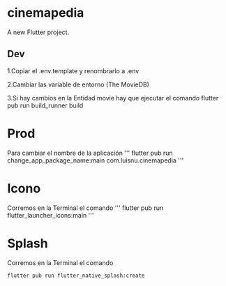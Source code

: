 # cinemapedia

A new Flutter project.

## Dev

1.Copiar el .env.template y renombrarlo a .env

2.Cambiar las variable de entorno (The MovieDB)

3.Si hay cambios en la Entidad movie hay que ejecutar el comando
flutter pub run build_runner build

# Prod
Para cambiar el nombre de la aplicación
'''
flutter pub run change_app_package_name:main com.luisnu.cinemapedia
'''

# Icono
Corremos en la Terminal el comando
'''
	flutter pub run flutter_launcher_icons:main
'''

# Splash
Corremos en la Terminal el comando

	flutter pub run flutter_native_splash:create
